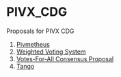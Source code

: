 # PIVX_CDG
Proposals for PIVX CDG

1. [Pivmetheus](./Pivmetheus/README.md)
2. [Weighted Voting System](./Weighted%20Voting%20System.md)
3. [Votes-For-All Consensus Proposal](./Votes-For-All%20Consensus%20Proposal.md)
4. [Tango](./Tango.md)